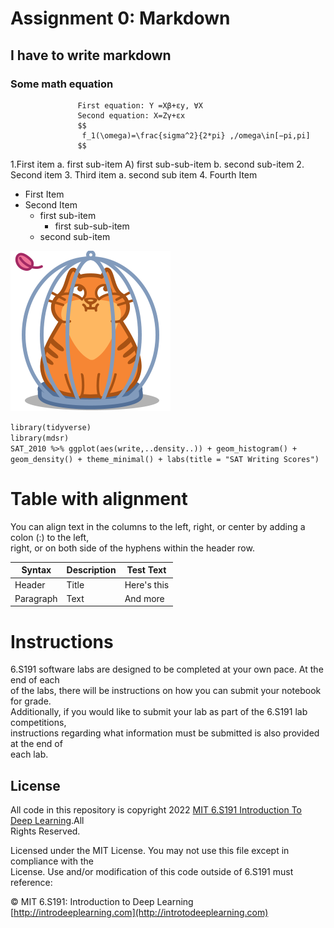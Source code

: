 # Assignment 0: Markdown
##  I have to write markdown
### Some math equation
                   First equation: Y =Xβ+εy, ∀X
                   Second equation: X=Zγ+εx
                   $$
                    f_1(\omega)=\frac{sigma^2}{2*pi} ,/omega\in[−pi,pi]
                   $$
                   
1.First item a. first sub-item A) first sub-sub-item b. second sub-item
2. Second item
3. Third item a. second sub item
4. Fourth Item

* First Item
* Second Item
   * first sub-item
        * first sub-sub-item
   * second sub-item <br />











![alt text](https://github.com/rakib3903/proffesional_code_writing/blob/master/a.png "Logo Title Text 1")<bbr />



`library(tidyverse)` <br />
`library(mdsr)` <br />
`SAT_2010 %>% ggplot(aes(write,..density..)) + geom_histogram() +` <br />
`geom_density() + theme_minimal() + labs(title = "SAT Writing Scores")` <br />



# Table with alignment

You can align text in the columns to the left, right, or center by adding a colon (:) to the left, <br />
right, or on both side of the hyphens within the header row. <br />


Syntax    | Description  | Test Text
--------- | ---------- | -----------
Header        |    Title     |   Here's this
Paragraph     |    Text      |    And more

# Instructions
6.S191 software labs are designed to be completed at your own pace. At the end of each <br />
of the labs, there will be instructions on how you can submit your notebook for grade. <br />
Additionally, if you would like to submit your lab as part of the 6.S191 lab competitions, <br />
instructions regarding what information must be submitted is also provided at the end of <br />
each lab. <br />

## License
All code in this repository is copyright 2022 [MIT 6.S191 Introduction To Deep Learning](http://introtodeeplearning.com).All <br />
Rights Reserved. <br />

Licensed under the MIT License. You may not use this file except in compliance with the <br />
License. Use and/or modification of this code outside of 6.S191 must reference: <br />

© MIT 6.S191: Introduction to Deep Learning<br />
[http://introdeeplearning.com](http://introtodeeplearning.com) <br />









